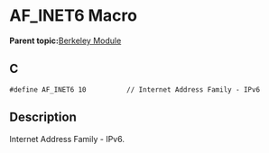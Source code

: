 # AF\_INET6 Macro

**Parent topic:**[Berkeley Module](GUID-5F35C98C-EC8E-40FF-9B62-3B31D508F820.md)

## C

```
#define AF_INET6 10          // Internet Address Family - IPv6
```

## Description

Internet Address Family - IPv6.

